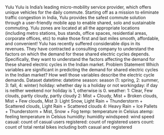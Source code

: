Yulu
Yulu is India’s leading micro-mobility service provider, which offers unique vehicles for the daily commute. Starting off as a mission to eliminate
traffic congestion in India, Yulu provides the safest commute solution through a user-friendly mobile app to enable shared, solo and sustainable
commuting.
Yulu zones are located at all the appropriate locations (including metro stations, bus stands, office spaces, residential areas, corporate offices, etc)
to make those first and last miles smooth, affordable, and convenient!
Yulu has recently suffered considerable dips in its revenues. They have contracted a consulting company to understand the factors on which the
demand for these shared electric cycles depends. Specifically, they want to understand the factors affecting the demand for these shared electric
cycles in the Indian market.
Problem Statement
Which variables are significant in predicting the demand for shared electric cycles in the Indian market? How well those variables describe the
electric cycle demands.
Dataset
datetime: datetime
season: season (1: spring, 2: summer, 3: fall, 4: winter)
holiday: whether day is a holiday or not
workingday: if day is neither weekend nor holiday is 1, otherwise is 0.
weather: 1: Clear, Few clouds, partly cloudy, partly cloudy
2: Mist + Cloudy, Mist + Broken clouds, Mist + Few clouds, Mist
3: Light Snow, Light Rain + Thunderstorm + Scattered clouds, Light Rain + Scattered clouds
4: Heavy Rain + Ice Pallets + Thunderstorm + Mist, Snow + Fog
temp: temperature in Celsius
atemp: feeling temperature in Celsius
humidity: humidity
windspeed: wind speed
casual: count of casual users
registered: count of registered users
count: count of total rental bikes including both casual and registered
